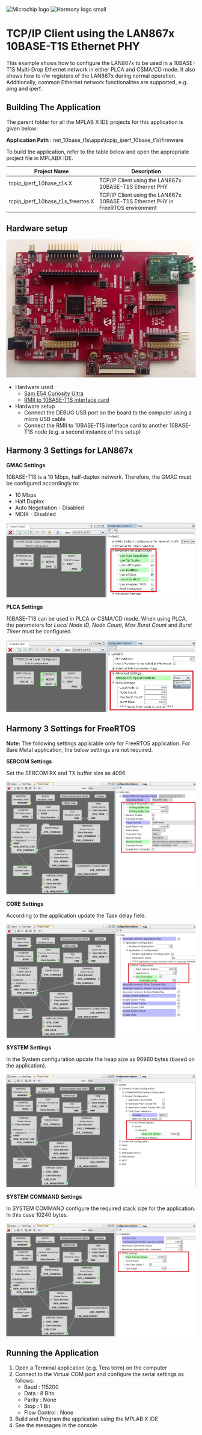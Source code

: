 ![Microchip logo](https://raw.githubusercontent.com/wiki/Microchip-MPLAB-Harmony/Microchip-MPLAB-Harmony.github.io/images/microchip_logo.png)
![Harmony logo small](https://raw.githubusercontent.com/wiki/Microchip-MPLAB-Harmony/Microchip-MPLAB-Harmony.github.io/images/microchip_mplab_harmony_logo_small.png)

# TCP/IP Client using the LAN867x 10BASE-T1S Ethernet PHY

This example shows how to configure the LAN867x to be used in a 10BASE-T1S Multi-Drop
Ethernet network in either PLCA and CSMA/CD mode. It also shows how to r/w registers
of the LAN867x during normal operation.
Additionally, common Ethernet network functionalites are supported, e.g. ping and iperf.

## Building The Application
The parent folder for all the MPLAB X IDE projects for this application is given below:

**Application Path** : net_10base_t1s\apps\tcpip_iperf_10base_t1s\firmware

To build the application, refer to the table below and open the appropriate project file
in MPLABX IDE.

| Project Name              | Description                                               |
| ---                       | ---                                                       |
| tcpip_iperf_10base_t1s.X  | TCP/IP Client using the LAN867x 10BASE-T1S Ethernet PHY   |
| tcpip_iperf_10base_t1s_freertos.X  | TCP/IP Client using the LAN867x 10BASE-T1S Ethernet PHY in FreeRTOS environment  |

## Hardware setup

![Setup](images/SamE54_cult_Lan867x.jpg)

* Hardware used
    * [Sam E54 Curiosity Ultra](https://www.microchip.com/Developmenttools/ProductDetails/DM320210)
    * [RMII to 10BASE-T1S interface card](https://www.microchip.com/en-us/development-tool/EV06P90A)
* Hardware setup
    * Connect the DEBUG USB port on the board to the computer using a micro USB cable
    * Connect the RMII to 10BASE-T1S interface card to another 10BASE-T1S node (e.g. a second
      instance of this setup)

## Harmony 3 Settings for LAN867x
**GMAC Settings**

10BASE-T1S is a 10 Mbps, half-duplex network.
Therefore, the GMAC must be configured accordingly to:
* 10 Mbps
* Half Duplex
* Auto Negotiation - Disabled
* MDIX - Disabled

![GMAC](images/Gmac_setting.jpg)

**PLCA Settings**

10BASE-T1S can be used in PLCA or CSMA/CD mode.
When using PLCA, the parameters for _Local Node ID_, _Node Count_,
_Max Burst Count_ and _Burst Timer_ must be configured.

![PLCA](images/Plca_setting.jpg)

## Harmony 3 Settings for FreeRTOS

**Note:** The following settings applicable only for FreeRTOS application. For Bare Metal application, the below settings are not required.

**SERCOM Settings**

Set the SERCOM RX and TX buffer size as 4096.

![SERCOM](images/Sercom_setting.jpg)

**CORE Settings**

According to the application update the Task delay field.

![CORE](images/Core_setting.jpg)

**SYSTEM Settings**

In the System configuration update the heap size as 96960 bytes (based on the application). 

![SYSTEM](images/System_setting.jpg)

**SYSTEM COMMAND Settings**

In SYSTEM COMMAND configure the required stack size for the application. In this case 10240 bytes.

![SYSTEM COMMAND](images/Sys_cmd_setting.jpg)

## Running the Application

1. Open a Terminal application (e.g. Tera term) on the computer
2. Connect to the Virtual COM port and configure the serial settings as follows:
    * Baud : 115200
    * Data : 8 Bits
    * Parity : None
    * Stop : 1 Bit
    * Flow Control : None
3. Build and Program the application using the MPLAB X IDE
4. See the messages in the console
